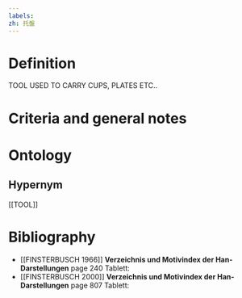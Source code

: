 ```yaml
---
labels: 
zh: 托盤
---
```


# Definition
TOOL USED TO CARRY CUPS, PLATES ETC..
# Criteria and general notes
# Ontology

## Hypernym
[[TOOL]]
# Bibliography
- [[FINSTERBUSCH 1966]]
**Verzeichnis und Motivindex der Han-Darstellungen** page 240
Tablett:
- [[FINSTERBUSCH 2000]]
**Verzeichnis und Motivindex der Han-Darstellungen** page 807
Tablett: